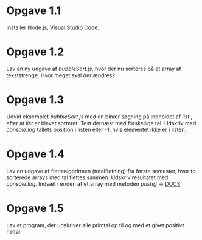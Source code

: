 # Opgave 1.1

Installer Node.js, Visual Studio Code.

# Opgave 1.2

Lav en ny udgave af _bubbleSort.js,_ hvor der nu sorteres på et array af tekststrenge. Hvor meget skal der ændres?

# Opgave 1.3

Udvid eksemplet _bubbleSort.js_ med en binær søgning på indholdet af _list_ , efter at _list_ er blevet sorteret.
Test dernæst med forskellige tal. Udskriv med _console.log_ tallets position i listen eller -1, hvis elementet ikke er i listen.

# Opgave 1.4

Lav en udgave af flettealgoritmen (totalfletning) fra første semester, hvor to sorterede arrays med tal
flettes sammen. Udskriv resultatet med _console.log_. Indsæt i enden af et array med metoden _push()_ → [DOCS](www.bitly.cx/wABVS)

# Opgave 1.5

Lav et program, der udskriver alle primtal op til og med et givet positivt heltal.
